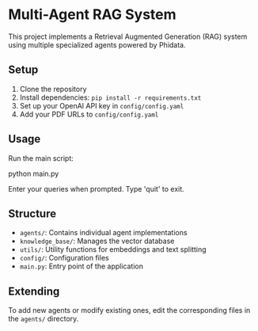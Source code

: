 # Multi-Agent RAG System

This project implements a Retrieval Augmented Generation (RAG) system using multiple specialized agents powered by Phidata.

## Setup

1. Clone the repository
2. Install dependencies: `pip install -r requirements.txt`
3. Set up your OpenAI API key in `config/config.yaml`
4. Add your PDF URLs to `config/config.yaml`

## Usage

Run the main script:

python main.py


Enter your queries when prompted. Type 'quit' to exit.

## Structure

- `agents/`: Contains individual agent implementations
- `knowledge_base/`: Manages the vector database
- `utils/`: Utility functions for embeddings and text splitting
- `config/`: Configuration files
- `main.py`: Entry point of the application

## Extending

To add new agents or modify existing ones, edit the corresponding files in the `agents/` directory.
